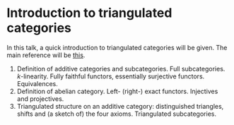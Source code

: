 # Introduction to triangulated categories

In this talk, a quick introduction to triangulated categories will be given. The main reference will be [this](https://oxford.universitypressscholarship.com/view/10.1093/acprof:oso/9780199296866.001.0001/acprof-9780199296866).

1. Definition of additive categories and subcategories. Full subcategories. *k*-linearity. Fully faithful functors, essentially surjective functors. Equivalences.
2. Definition of abelian category. Left- (right-) exact functors. Injectives and projectives.
3. Triangulated structure on an additive category: distinguished triangles, shifts and (a sketch of) the four axioms. Triangulated subcategories.
